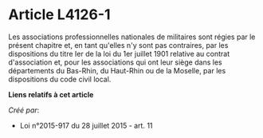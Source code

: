 # Article L4126-1

Les associations professionnelles nationales de militaires sont régies par le présent chapitre et, en tant qu'elles n'y sont
pas contraires, par les dispositions du titre Ier de la loi du 1er juillet 1901 relative au contrat d'association et, pour
les associations qui ont leur siège dans les départements du Bas-Rhin, du Haut-Rhin ou de la Moselle, par les dispositions du
code civil local.

**Liens relatifs à cet article**

_Créé par_:

  - Loi n°2015-917 du 28 juillet 2015 - art. 11
